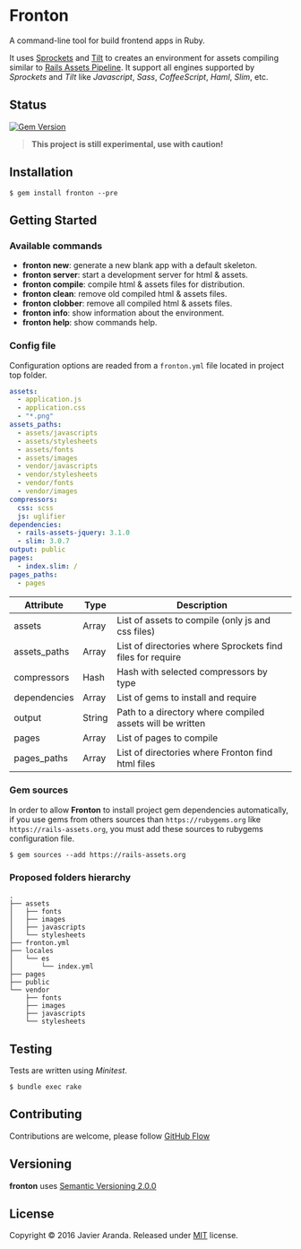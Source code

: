 # Fronton

A command-line tool for build frontend apps in Ruby.

It uses [Sprockets](https://github.com/rails/sprockets) and
[Tilt](https://github.com/rtomayko/tilt) to creates an environment for assets
compiling similar to
[Rails Assets Pipeline](http://guides.rubyonrails.org/asset_pipeline.html). It
support all engines supported by *Sprockets* and *Tilt* like *Javascript*,
*Sass*, *CoffeeScript*, *Haml*, *Slim*, etc.


## Status

[![Gem Version](https://badge.fury.io/rb/fronton.svg)](https://badge.fury.io/rb/fronton)

> **This project is still experimental, use with caution!**


## Installation

```
$ gem install fronton --pre
```


## Getting Started

### Available commands

* **fronton new**: generate a new blank app with a default skeleton.
* **fronton server**: start a development server for html & assets.
* **fronton compile**: compile html & assets files for distribution.
* **fronton clean**: remove old compiled html & assets files.
* **fronton clobber**: remove all compiled html & assets files.
* **fronton info**: show information about the environment.
* **fronton help**: show commands help.

### Config file

Configuration options are readed from a `fronton.yml` file located in project
top folder.

```yaml
assets:
  - application.js
  - application.css
  - "*.png"
assets_paths:
  - assets/javascripts
  - assets/stylesheets
  - assets/fonts
  - assets/images
  - vendor/javascripts
  - vendor/stylesheets
  - vendor/fonts
  - vendor/images
compressors:
  css: scss
  js: uglifier
dependencies:
  - rails-assets-jquery: 3.1.0
  - slim: 3.0.7
output: public
pages:
  - index.slim: /
pages_paths:
  - pages
```

| Attribute    | Type   | Description                                                |
| ------------ | ------ | ---------------------------------------------------------- |
| assets       | Array  | List of assets to compile (only js and css files)          |
| assets_paths | Array  | List of directories where Sprockets find files for require |
| compressors  | Hash   | Hash with selected compressors by type                     |
| dependencies | Array  | List of gems to install and require                        |
| output       | String | Path to a directory where compiled assets will be written  |
| pages        | Array  | List of pages to compile                                   |
| pages_paths  | Array  | List of directories where Fronton find html files          |

### Gem sources

In order to allow **Fronton** to install project gem dependencies automatically,
if you use gems from others sources than `https://rubygems.org` like
`https://rails-assets.org`, you must add these sources to rubygems configuration
file.

```
$ gem sources --add https://rails-assets.org
```

### Proposed folders hierarchy

```
.
├── assets
│   ├── fonts
│   ├── images
│   ├── javascripts
│   └── stylesheets
├── fronton.yml
├── locales
│   └── es
│       └── index.yml
├── pages
├── public
└── vendor
    ├── fonts
    ├── images
    ├── javascripts
    └── stylesheets
```

## Testing

Tests are written using *Minitest*.

```
$ bundle exec rake
```


## Contributing

Contributions are welcome, please follow [GitHub Flow](https://guides.github.com/introduction/flow/index.html)


## Versioning

**fronton** uses [Semantic Versioning 2.0.0](http://semver.org)


## License

Copyright © 2016 Javier Aranda. Released under [MIT](LICENSE.md) license.
